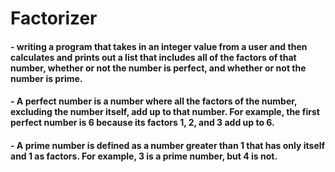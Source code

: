 # Factorizer

#### -  writing a program that takes in an integer value from a user and then calculates and prints out a list that includes all of the factors of that number, whether or not the number is perfect, and whether or not the number is prime.

#### -  A perfect number is a number where all the factors of the number, excluding the number itself, add up to that number. For example, the first perfect number is 6 because its factors 1, 2, and 3 add up to 6.

#### -  A prime number is defined as a number greater than 1 that has only itself and 1 as factors. For example, 3 is a prime number, but 4 is not.
